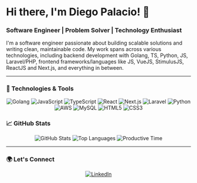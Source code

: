 # Hi there, I'm Diego Palacio! 👋

### Software Engineer | Problem Solver | Technology Enthusiast

I'm a software engineer passionate about building scalable solutions and writing clean, maintainable code. My work spans across various technologies, including backend development with Golang, TS, Python, JS, Laravel/PHP, frontend frameworks/languages like JS, VueJS, StimulusJS, ReactJS and Next.js, and everything in between.

---

### 🔧 Technologies & Tools

<p align="center">
  <img src="https://img.shields.io/badge/Go-%2300ADD8.svg?style=for-the-badge&logo=go&logoColor=white" alt="Golang"/>
  <img src="https://img.shields.io/badge/JavaScript-%23F7DF1E.svg?style=for-the-badge&logo=javascript&logoColor=black" alt="JavaScript"/>
  <img src="https://img.shields.io/badge/TypeScript-%23007ACC.svg?style=for-the-badge&logo=typescript&logoColor=white" alt="TypeScript"/>
  <img src="https://img.shields.io/badge/React-%2361DAFB.svg?style=for-the-badge&logo=react&logoColor=black" alt="React"/>
  <img src="https://img.shields.io/badge/Next.js-%23000000.svg?style=for-the-badge&logo=next.js&logoColor=white" alt="Next.js"/>
  <img src="https://img.shields.io/badge/Laravel-%23FF2D20.svg?style=for-the-badge&logo=laravel&logoColor=white" alt="Laravel"/>
  <img src="https://img.shields.io/badge/Python-%233776AB.svg?style=for-the-badge&logo=python&logoColor=white" alt="Python"/>
  <img src="https://img.shields.io/badge/AWS-%23232F3E.svg?style=for-the-badge&logo=amazon-aws&logoColor=%23FF9900" alt="AWS"/>
  <img src="https://img.shields.io/badge/MySQL-%234479A1.svg?style=for-the-badge&logo=mysql&logoColor=white" alt="MySQL"/>
  <img src="https://img.shields.io/badge/HTML5-%23E34F26.svg?style=for-the-badge&logo=html5&logoColor=white" alt="HTML5"/>
  <img src="https://img.shields.io/badge/CSS3-%231572B6.svg?style=for-the-badge&logo=css3&logoColor=white" alt="CSS3"/>
</p>

### 📈 GitHub Stats

<p align="center">
  <img src="https://github-profile-summary-cards.vercel.app/api/cards/stats?username=Palaciodiego008&theme=github_dark" alt="GitHub Stats" />
  <img src="https://github-profile-summary-cards.vercel.app/api/cards/repos-per-language?username=Palaciodiego008&theme=github_dark" alt="Top Languages" />
  <img src="https://github-profile-summary-cards.vercel.app/api/cards/productive-time?username=Palaciodiego008&theme=github_dark" alt="Productive Time" />
</p>

---

### 🌍 Let's Connect

<p align="center">
  <a href="https://www.linkedin.com/in/diego-palacio-3687281b6/">
    <img src="https://img.shields.io/badge/LinkedIn-0077B5.svg?style=for-the-badge&logo=linkedin&logoColor=white" alt="LinkedIn"/>
  </a>
</p>

